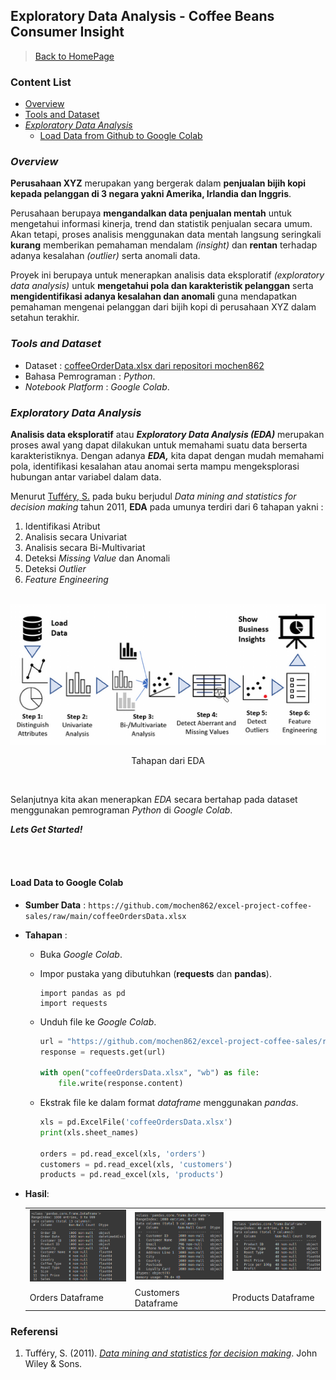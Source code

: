 ## Exploratory Data Analysis - Coffee Beans Consumer Insight

> [Back to HomePage](https://github.com/niddyhaw/data-analysis-portofolio)

### Content List
 - [Overview](#overview)
 - [Tools and Dataset](#tools-and-dataset)
 - [*Exploratory Data Analysis*](#exploratory-data-analysis)
    - [Load Data from Github to Google Colab](#load-data-to-google-colab)

### *Overview*
**Perusahaan XYZ** merupakan yang bergerak dalam **penjualan bijih kopi kepada pelanggan di 3 negara yakni Amerika, Irlandia dan Inggris**. 

Perusahaan berupaya **mengandalkan data penjualan mentah** untuk mengetahui informasi kinerja, trend dan statistik penjualan secara umum. Akan tetapi, proses analisis menggunakan data mentah langsung seringkali **kurang** memberikan pemahaman mendalam *(insight)* dan **rentan** terhadap adanya kesalahan *(outlier)* serta anomali data. 

Proyek ini berupaya untuk menerapkan analisis data eksploratif *(exploratory data analysis)* untuk **mengetahui pola dan karakteristik pelanggan** serta **mengidentifikasi adanya kesalahan dan anomali** guna mendapatkan pemahaman mengenai pelanggan dari bijih kopi di perusahaan XYZ dalam setahun terakhir. 

### *Tools and Dataset*
- Dataset : [coffeeOrderData.xlsx dari repositori mochen862](https://github.com/mochen862/excel-project-coffee-sales)
- Bahasa Pemrograman : *Python*.
- *Notebook Platform* : *Google Colab*.

### *Exploratory Data Analysis*

**Analisis data eksploratif** atau **_Exploratory Data Analysis_ _(EDA)_** merupakan proses awal 
yang dapat dilakukan untuk memahami suatu data berserta karakteristiknya. Dengan adanya **_EDA,_** kita dapat dengan mudah memahami pola, identifikasi kesalahan atau anomai serta mampu mengeksplorasi hubungan antar variabel dalam data. 

Menurut [Tufféry, S.](#referensi) pada buku berjudul *Data mining and statistics for decision making* tahun 2011, **EDA** pada umunya terdiri dari 6 tahapan yakni : 

1. Identifikasi Atribut 
2. Analisis secara Univariat
3. Analisis secara Bi-Multivariat
4. Deteksi *Missing Value* dan Anomali
5. Deteksi *Outlier* 
6. *Feature Engineering*

<p align="center">
    <br>
    <img src="img/EDA.png" alt="EDA" >
    <p align="center"> Tahapan dari EDA</p>
    <br>
</p>


Selanjutnya kita akan menerapkan *EDA* secara bertahap pada dataset menggunakan pemrograman *Python* di *Google Colab*. 

***Lets Get Started!***

<br></br>

#### Load Data to Google Colab
- **Sumber Data** : `https://github.com/mochen862/excel-project-coffee-sales/raw/main/coffeeOrdersData.xlsx` 
- **Tahapan** : 
    - Buka _Google Colab_.
    - Impor pustaka yang dibutuhkan (**requests** dan **pandas**).
        ```pyhton
        import pandas as pd
        import requests
        ```
    - Unduh file ke _Google Colab_.
        ```python
        url = "https://github.com/mochen862/excel-project-coffee-sales/raw/main/coffeeOrdersData.xlsx"
        response = requests.get(url)
        
        with open("coffeeOrdersData.xlsx", "wb") as file:
            file.write(response.content)
        ```
    - Ekstrak file ke dalam format _dataframe_ menggunakan _pandas_.

        ```python
        xls = pd.ExcelFile('coffeeOrdersData.xlsx')
        print(xls.sheet_names)
        
        orders = pd.read_excel(xls, 'orders')
        customers = pd.read_excel(xls, 'customers')
        products = pd.read_excel(xls, 'products')
        ```
- **Hasil**: 

    <table>
      <tr>
        <td><img src="img/order_df.png" </td>
        <td><img src="img/customer_df.png" ></td>
        <td><img src="img/product_df.png" ></td>
      </tr>
      <tr>
        <td>Orders Dataframe</td>
        <td>Customers Dataframe</td>
        <td>Products Dataframe</td>
      </tr>
     </table>


### Referensi 
1. Tufféry, S. (2011). [*Data mining and statistics for decision making*](https://onlinelibrary.wiley.com/doi/book/10.1002/9780470979174). John Wiley & Sons.